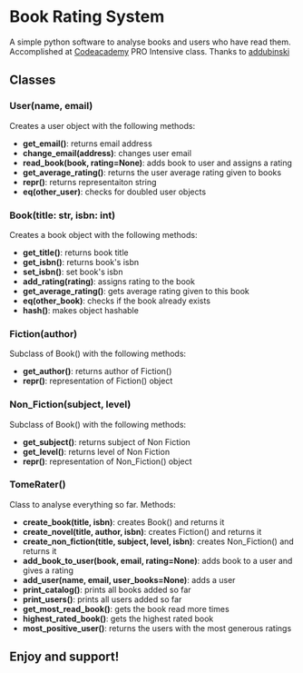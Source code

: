 # Book Rating System

A simple python software to analyse books and users who have read them. Accomplished at [Codeacademy](https://www.codecademy.com/) PRO Intensive class. Thanks to [addubinski](https://github.com/addubinski)

## Classes

### User(name, email)

Creates a user object with the following methods:
- **get_email()**: returns email address
- **change_email(address)**: changes user email
- **read_book(book, rating=None)**: adds book to user and assigns a rating
- **get_average_rating()**: returns the user average rating given to books
- **__repr__()**: returns representaiton string
- **__eq__(other_user)**: checks for doubled user objects

### Book(title: str, isbn: int)

Creates a book object with the following methods:
- **get_title()**: returns book title
- **get_isbn()**: returns book's isbn
- **set_isbn()**: set book's isbn
- **add_rating(rating)**: assigns rating to the book
- **get_average_rating()**: gets average rating given to this book
- **__eq__(other_book)**: checks if the book already exists
- **__hash__()**: makes object hashable

### Fiction(author)

Subclass of Book() with the following methods:
- **get_author()**: returns author of Fiction()
- **__repr__()**: representation of Fiction() object

### Non_Fiction(subject, level)

Subclass of Book() with the following methods:
- **get_subject()**: returns subject of Non Fiction
- **get_level()**: returns level of Non Fiction
- **__repr__()**: representation of Non_Fiction() object


### TomeRater()

Class to analyse everything so far. Methods:
- **create_book(title, isbn)**: creates Book() and returns it
- **create_novel(title, author, isbn)**: creates Fiction() and returns it
- **create_non_fiction(title, subject, level, isbn)**: creates Non_Fiction() and returns it
- **add_book_to_user(book, email, rating=None)**: adds book to a user and gives a rating
- **add_user(name, email, user_books=None)**: adds a user
- **print_catalog()**: prints all books added so far
- **print_users()**: prints all users added so far
- **get_most_read_book()**: gets the book read more times
- **highest_rated_book()**: gets the highest rated book
- **most_positive_user()**: returns the users with the most generous ratings

## Enjoy and support!
